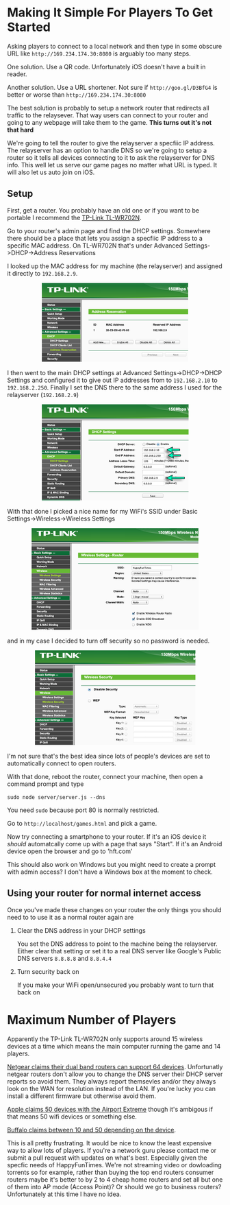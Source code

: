 Making It Simple For Players To Get Started
===========================================

Asking players to connect to a local network and then type in some obscure URL like
`http://169.234.174.30:8080` is arguably too many steps.

One solution. Use a QR code. Unfortunately iOS doesn't have a built in reader.

Another solution. Use a URL shortener. Not sure if `http://goo.gl/D3BfG4` is better or
worse than `http://169.234.174.30:8080`

The best solution is probably to setup a network router that redirects all traffic
to the relaysever. That way users can connect to your router and going to any webpage
will take them to the game. **This turns out it's not that hard**

We're going to tell the router to give the relayserver a specfiic IP address.
The relayserver has an option to handle DNS so we're going to setup a router
so it tells all devices connecting to it to ask the relayserver for DNS info.
This well let us serve our game pages no matter what URL is typed. It will
also let us auto join on iOS.

Setup
-----

First, get a router. You probably have an old one or if you want to be portable I
recommend the [TP-Link TL-WR702N](http://google.com/#q=TP-Link+TL-WR702N).

Go to your router's admin page and find the DHCP settings. Somewhere there
should be a place that lets you assign a specfiic IP address to a specific MAC
address. On TL-WR702N that's under Advanced Settings->DHCP->Address Reservations

I looked up the MAC address for my machine (the relayserver) and assigned it
directly to `192.168.2.9`.

<div style="text-align: center;"><a href="images/router-address-reservation.png"><img width="342" height="184" src="images/router-address-reservation.png"></a></div>

I then went to the main DHCP settings at Advanced Settings->DHCP->DHCP Settings and
configured it to give out IP addresses from to `192.168.2.10` to `192.168.2.250`.
Finally I set the DNS there to the same address I used for the relayserver
(`192.168.2.9`)

<div style="text-align: center;"><a href="images/router-dhcp-settings.png"><img width="343" height="224" src="images/router-dhcp-settings.png"></a></div>

With that done I picked a nice name for my WiFi's SSID under
Basic Settings->Wireless->Wireless Settings

<div style="text-align: center;"><a href="images/router-wifi-settings.png"><img width="390" height="237" src="images/router-wifi-settings.png"></a></div>

and in my case I decided to turn off security so no password is needed.

<div style="text-align: center;"><a href="images/router-wifi-security.png"><img width="375" height="221" src="images/router-wifi-security.png"></a></div>

I'm not sure that's the best idea since lots of people's devices are set to automatically
connect to open routers.

With that done, reboot the router, connect your machine, then open a command prompt
and type

    sudo node server/server.js --dns

You need `sudo` because port 80 is normally restricted.

Go to `http://localhost/games.html` and pick a game.

Now try connecting a smartphone to your router. If it's an iOS device it *should*
automatcally come up with a page that says "Start". If it's an Android device
open the browser and go to 'hft.com'

This should also work on Windows but you might need to create a prompt with admin
access? I don't have a Windows box at the moment to check.

Using your router for normal internet access
--------------------------------------------

Once you've made these changes on your router the only things you should need to
to use it as a normal router again are

1.  Clear the DNS address in your DHCP settings

    You set the DNS address to point to the machine being the relayserver. Either
    clear that setting or set it to a real DNS server like Google's Public DNS servers
    `8.8.8.8` and `8.8.4.4`

2.  Turn security back on

    If you make your WiFi open/unsecured you probably want to turn that back on

Maximum Number of Players
=========================

Apparently the TP-Link TL-WR702N only supports around 15 wireless devices at a time which
means the main computer running the game and 14 players.

[Netgear claims their dual band routers can support 64 devices](http://kb.netgear.com/app/answers/detail/a_id/24043/~/how-many-clients-can-you-connect-wirelessly-to-a-netgear-router%3F).
Unfortunatly netgear routers don't allow you to change the DNS server their DHCP server reports
so avoid them. They always report themsevles and/or they always look on the WAN for resolution
instead of the LAN. If you're lucky you can install a different firmware but otherwise avoid them.

[Apple claims 50 devices with the Airport Extreme](http://www.apple.com/airport-extreme/specs/)
though it's ambigous if that means 50 wifi devices or something else.

[Buffalo claims between 10 and 50 depending on the device](http://faq.buffalo.jp/app/answers/detail/a_id/326).

This is all pretty frustrating. It would be nice to know the least expensive way to allow lots
of players. If you're a network guru please contact me or submit a pull request with updates
on what's best. Especially given the specfic needs of HappyFunTimes. We're not streaming video
or dowloading torrents so for example, rather than buying the top end routers consumer routers
maybe it's better to by 2 to 4 cheap home routers and set all but one of them into AP mode (Access Point)?
Or should we go to business routers? Unfortunately at this time I have no idea.

